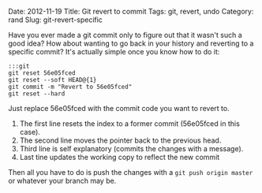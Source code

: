 Date: 2012-11-19
Title: Git revert to commit
Tags: git, revert, undo
Category: rand
Slug: git-revert-specific

Have you ever made a git commit only to figure out that it wasn't such a good idea? How about wanting to go back in your history and reverting to a specific commit? It's actually simple once you know how to do it:

	:::git
	git reset 56e05fced
	git reset --soft HEAD@{1}
	git commit -m "Revert to 56e05fced"
	git reset --hard

Just replace 56e05fced with the commit code you want to revert to.

1.  The first line resets the index to a former commit (56e05fced in this case).
2.  The second line moves the pointer back to the previous head.
3.  Third line is self explanatory (commits the changes with a message).
4.  Last tine updates the working copy to reflect the new commit

Then all you have to do is push the changes with a ```git push origin master``` or whatever your branch may be.